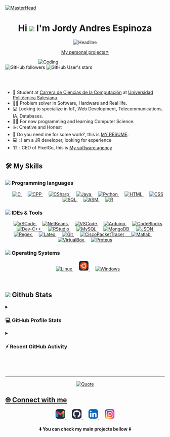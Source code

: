 [![MasterHead](https://i.pinimg.com/originals/77/ca/a3/77caa32884d735d439ade45ba37feaf2.gif)](https://arjuncvinod.github.io)
<h1 align="center">Hi <img src="https://media.giphy.com/media/hvRJCLFzcasrR4ia7z/giphy.gif" width="35"> I'm Jordy Andres Espinoza</h1>
 
<div align=center>
        <img src="https://readme-typing-svg.herokuapp.com?color=%236FDA44&size=32&center=true&vCenter=true&width=600&height=50&lines=Web+Developer;Computer+Science+Student;Freelancer;Open-Source+Enthusiast" alt="Headline" />
    </div>  
<p align="center"><a href="https://github.com/JordyAndresssE/ProyectosPersonales">My personal projects↗️</a></p>
<img align="right" alt="Coding" width="400" src="https://octodex.github.com/images/daftpunktocat-guy.gif">

![GitHub followers](https://img.shields.io/github/followers/JordyAndresssE?style=social) ![GitHub User's stars](https://img.shields.io/github/stars/JordyAndresssE?style=social)<img src="https://komarev.com/ghpvc/?username=JordyAndresssE" alt="" />

<br><br>

- :school: Student at [Carrera de Ciencias de la Computación](https://www.google.com/url?sa=t&rct=j&q=&esrc=s&source=web&cd=&cad=rja&uact=8&ved=2ahUKEwiZgYqnr86KAxXYmbAFHXnaMUQQFnoECBYQAQ&url=https%3A%2F%2Fwww.ups.edu.ec%2Fcomputacion-cuenca&usg=AOvVaw3rjA_jIF7AQ2iSIzCpD6WQ&opi=89978449) at [Universidad Politécnica Salesiana](https://www.google.com/url?sa=t&rct=j&q=&esrc=s&source=web&cd=&cad=rja&uact=8&ved=2ahUKEwiTyLm4r86KAxURSDABHWT5CUYQFnoECAwQAQ&url=https%3A%2F%2Fwww.ups.edu.ec%2F&usg=AOvVaw1WfmsSSKHY9fnzaqVvo2xz&opi=89978449).
- :technologist: Problem solver in Software, Hardware and Real life.
- :computer:  Looking to specialize in IoT, Web Development, Telecommunications, IA, Databases.
- :student: For now programming and learning Computer Science.
- ☕: Creative and Honest
- :thinking: Do you need me for some work?, this is [MY RESUME](https://drive.google.com/file/d/1uxoEVyZ-z-uvQtLkheA_7LLkzxKRqzhu/view?usp=sharing).
- 💻 : I am a JR developer, looking for experience
- 🏗️ : CEO of PixelGo, this is [My software agency](https://www.pixelgosoft.com)

## 🛠️ My Skills

### <picture> <img src = "https://github.com/7oSkaaa/7oSkaaa/blob/main/Images/Programming_Languages.gif?raw=true" width = 50px>  </picture> Programming languages

<p align="center"> 
  &emsp; 
  <a href="https://skillicons.dev/icons?i=c" target="_blank">
    <img alt="C" src="https://skillicons.dev/icons?i=c" width="30px" />
  </a>
  &emsp;
  <a href="https://skillicons.dev/icons?i=cpp" target="_blank">
    <img alt="CPP" src="https://skillicons.dev/icons?i=cpp" width="30px" />
  </a> 
  &emsp;
  <a href="https://skillicons.dev/icons?i=cs" target="_blank">
    <img alt="CSharp" src="https://skillicons.dev/icons?i=cs" width="30px" />
  </a> 
  &emsp;
  <a href="https://skillicons.dev/icons?i=java" target="_blank">
    <img alt="Java" src="https://skillicons.dev/icons?i=java" width="30px" />
  </a> 
  &emsp;
   <a href="https://skillicons.dev/icons?i=python" target="_blank">
    <img alt="Python" src="https://skillicons.dev/icons?i=python" width="30px" />
  </a>
  &emsp;
   <a href="https://skillicons.dev/icons?i=html" target="_blank">
    <img alt="HTML" src="https://skillicons.dev/icons?i=html" width="30px" />
  </a>
  &emsp;
   <a href="https://skillicons.dev/icons?i=css" target="_blank">
    <img alt="CSS" src="https://skillicons.dev/icons?i=css" width="30px" />
  </a>
  &emsp; 
  <a href="https://www.svgrepo.com/show/331760/sql-database-generic.svg" target="_blank">
    <img alt="SQL" src="https://www.svgrepo.com/show/331760/sql-database-generic.svg" 
  style="width: 30px; height: 30px;">
  </a> 
  &emsp;
  <a href="https://www.svgrepo.com/show/373445/assembly.svg" target="_blank">
    <img alt="ASM" src="https://www.svgrepo.com/show/373445/assembly.svg" 
  style="width: 30px; height: 30px;">
  </a> 
  &emsp;
  <a href="https://skillicons.dev/icons?i=r" target="_blank">
    <img alt="R"src="https://skillicons.dev/icons?i=r" width="30px" />
  </a>
</p>

 ### <picture> <img src = "https://github.com/7oSkaaa/7oSkaaa/blob/main/Images/Software_Tools.gif?raw=true" width = 50px>  </picture> IDEs & Tools
 
<p align="center">
  &emsp;
    <a href="https://skillicons.dev/icons?i=vscode" target="_blank">
    <img alt="VSCode"src="https://skillicons.dev/icons?i=vscode" width="30px" />
  </a>
  &emsp;
    <a href="https://upload.wikimedia.org/wikipedia/commons/9/98/Apache_NetBeans_Logo.svg" target="_blank">
    <img alt="NetBeans"src="https://upload.wikimedia.org/wikipedia/commons/9/98/Apache_NetBeans_Logo.svg" width="26px" />
  </a>
  &emsp;
    <a href="https://images.sftcdn.net/images/t_app-icon-s/p/b85786fe-a924-11e6-aa84-00163ec9f5fa/3969641196/emu8086-microprocessor-emulator-emu8086.png" target="_blank">
    <img alt="VSCode"src="https://images.sftcdn.net/images/t_app-icon-s/p/b85786fe-a924-11e6-aa84-00163ec9f5fa/3969641196/emu8086-microprocessor-emulator-emu8086.png" width="30px" />
  </a>
  &emsp;
    <a href="https://skillicons.dev/icons?i=arduino" target="_blank">
    <img alt="Arduino"src="https://skillicons.dev/icons?i=arduino" width="30px" />
  </a>
  &emsp;
    <a href="https://img.icons8.com/?size=256&id=8BWvlqRi2nsz&format=png" target="_blank">
    <img alt="CodeBlocks"src="https://img.icons8.com/?size=256&id=8BWvlqRi2nsz&format=png" width="36px" />
  </a>
  &emsp;
    <a href="https://styles.redditmedia.com/t5_32raz/styles/communityIcon_yria07xbhfn61.png" target="_blank">
    <img alt="Dev-C++"src="https://styles.redditmedia.com/t5_32raz/styles/communityIcon_yria07xbhfn61.png" width=30px" />
  </a>
  &emsp;
    <a href="https://icon.icepanel.io/Technology/svg/RStudio.svg" target="_blank">
    <img alt="RStudio"src="https://icon.icepanel.io/Technology/svg/RStudio.svg" width="30px" />
  </a>
  &emsp;
    <a href="https://skillicons.dev/icons?i=mysql" target="_blank">
    <img alt="MySQL"src="https://skillicons.dev/icons?i=mysql" width="30px" />
  </a>
  &emsp;
    <a href="https://skillicons.dev/icons?i=mongodb" target="_blank">
    <img alt="MongoDB"src="https://skillicons.dev/icons?i=mongodb" width="30px" />
  </a>
  &emsp;
    <a href="https://uxwing.com/wp-content/themes/uxwing/download/file-and-folder-type/file-json-color-red-icon.png" target="_blank">
    <img alt="JSON"src="https://uxwing.com/wp-content/themes/uxwing/download/file-and-folder-type/file-json-color-red-icon.png" width="30px"/>
  </a>
  &emsp;
    <a href="https://skillicons.dev/icons?i=regex" target="_blank">
    <img alt="Regex"src="https://skillicons.dev/icons?i=regex" width="30px" />
  </a>
  &emsp;
    <a href="https://skillicons.dev/icons?i=latex" target="_blank">
    <img alt="Latex"src="https://skillicons.dev/icons?i=latex" width="30px" />
  </a>
  &emsp;
    <a href="https://skillicons.dev/icons?i=git" target="_blank">
    <img alt="Git"src="https://skillicons.dev/icons?i=git" width="30px" />
  </a>
  &emsp;
    <a href="https://hurbad.com/wp-content/uploads/2021/12/Cisco-Packet-Tracer.png" target="_blank">
    <img alt="CiscoPacketTracer"src="https://hurbad.com/wp-content/uploads/2021/12/Cisco-Packet-Tracer.png" width="30px" />
  &emsp;
    <a href="https://skillicons.dev/icons?i=matlab" target="_blank">
    <img alt="Matlab"src="https://skillicons.dev/icons?i=matlab" width="30px" />
  </a>
  &emsp;
    <a href="https://upload.wikimedia.org/wikipedia/commons/thumb/f/ff/VirtualBox_2024_Logo.svg/768px-VirtualBox_2024_Logo.svg.png?20240917170005" target="_blank">
    <img alt="VirtualBox"src="https://upload.wikimedia.org/wikipedia/commons/thumb/f/ff/VirtualBox_2024_Logo.svg/768px-VirtualBox_2024_Logo.svg.png?20240917170005" width="30px" />
  </a>
  &emsp;
    <a href="https://i0.wp.com/arduinofactory.com/wp-content/uploads/2023/05/proteus.png?fit=512%2C352&ssl=1" target="_blank">
    <img alt="Proteus"src="https://i0.wp.com/arduinofactory.com/wp-content/uploads/2023/05/proteus.png?fit=512%2C352&ssl=1" width="30px" />
  </a>
</p>

 ### <picture> <img src = "https://github.com/7oSkaaa/7oSkaaa/blob/main/Images/OS.gif?raw=true" width = 50px>  </picture> Operating Systems
 
<p align="center">
  &emsp;
    <a href="https://skillicons.dev/icons?i=linux" target="_blank">
    <img alt="Linux"src="https://skillicons.dev/icons?i=linux" width="30px" />
  </a>
  &emsp;
    <a href="https://raw.githubusercontent.com/tandpfun/skill-icons/main/icons/Ubuntu-Dark.svg" target="_blank">
    <img alt="Ubuntu"src="https://raw.githubusercontent.com/tandpfun/skill-icons/main/icons/Ubuntu-Dark.svg" width="30px" />
  </a>
  &emsp;
    <a href="https://skillicons.dev/icons?i=windows" target="_blank">
    <img alt="Windows"src="https://skillicons.dev/icons?i=windows" width="30px" />
  </a>
</p>

<br> 

## <picture> <img src = "https://github.com/7oSkaaa/7oSkaaa/blob/main/Images/Statistics.gif?raw=true" width = 50px>  </picture> Github Stats
  
<details><summary><h3>💻 GitHub Profile Stats</h3></summary>

----
	
<p align="center">
    <a href="https://github.com/anuraghazra/github-readme-stats">
	    <img alt="verdugong's Github Stats" src="https://github-readme-stats.vercel.app/api?username=verdugong&show_icons=true&count_private=true&locale=en&theme=tokyonight&layout=compact" height="230px"/></a>
	  <img src="https://github-readme-stats.vercel.app/api/top-langs?username=verdugong&langs_count=10&show_icons=true&locale=en&theme=tokyonight" alt="verdugong" height="230px"/>
<br/>

  <b>Note:</b> Top languages is only a metric of the languages my public code consists of and doesn't reflect experience or skill level.
  </p>
</details>

<details>
  <summary><h3>⚡ Recent GitHub Activity</h3></summary>

  [![verdugong's github activity graph](https://github-readme-activity-graph.vercel.app/graph?username=verdugong&theme=github-compact)](https://github.com/verdugong/github-readme-activity-graph)

</details>

</br></br>

---

<p align = "center">
	<a href="https://github.com/piyushsuthar/github-readme-quotes"> <img alt = "Quote" src="https://quotes-github-readme.vercel.app/api?type=horizontal&theme=tokyonight&animation=grow_out_in&quoteCategory=programming">
</p>

## 🌐 Connect with me
<p align="center">
	<a href="mailto:sebastianvccv@gmail.com" target="_blank">
    <img alt="Gmail"src="https://raw.githubusercontent.com/tandpfun/skill-icons/main/icons/Gmail-Dark.svg" width="30px" />
  </a>
  &emsp;
	<a href="https://github.com/verdugong" target="_blank">
    <img alt="Github"src="https://raw.githubusercontent.com/tandpfun/skill-icons/main/icons/Github-Dark.svg" width="30px" />
   </a>
  &emsp;
	<a href="https://www.linkedin.com/in/sebastian-verdugo-635962344/" target="_blank">
    <img alt="LinkedIn"src="https://raw.githubusercontent.com/tandpfun/skill-icons/main/icons/LinkedIn.svg" width="30px" />
   </a>
  &emsp;
	<a href="https://www.instagram.com/verdugong/" target="_blank">
    <img alt="Instagram"src="https://raw.githubusercontent.com/tandpfun/skill-icons/main/icons/Instagram.svg" width="30px" />
  </a>
</p>

<h4 align="center">⬇️ You can check my main projects bellow ⬇️</h4>
